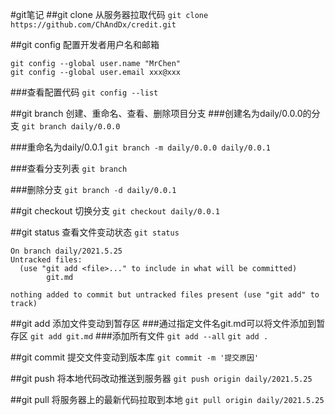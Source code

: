 #git笔记
##git clone 从服务器拉取代码
`git clone https://github.com/ChAndDx/credit.git`

##git config 配置开发者用户名和邮箱
```
git config --global user.name "MrChen"
git config --global user.email xxx@xxx
```
###查看配置代码
`git config --list`

##git branch 创建、重命名、查看、删除项目分支
###创建名为daily/0.0.0的分支
`git branch daily/0.0.0`

###重命名为daily/0.0.1
`git branch -m daily/0.0.0 daily/0.0.1`

###查看分支列表
`git branch`

###删除分支
`git branch -d daily/0.0.1`

##git checkout 切换分支
`git checkout daily/0.0.1`

##git status 查看文件变动状态
`git status`
```
On branch daily/2021.5.25
Untracked files:
  (use "git add <file>..." to include in what will be committed)
        git.md

nothing added to commit but untracked files present (use "git add" to track)
```

##git add 添加文件变动到暂存区
###通过指定文件名git.md可以将文件添加到暂存区
`git add git.md`
###添加所有文件
`git add --all`
`git add .`

##git commit 提交文件变动到版本库
`git commit -m '提交原因'`

##git push 将本地代码改动推送到服务器
`git push origin daily/2021.5.25`

##git pull 将服务器上的最新代码拉取到本地
`git pull origin daily/2021.5.25`

























